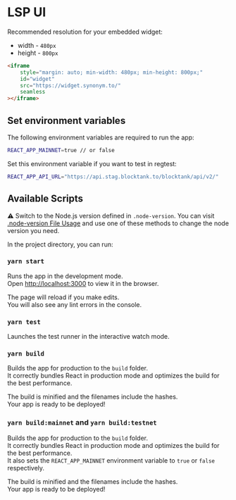 # LSP UI

Recommended resolution for your embedded widget:

- width - `480px`
- height - `800px`

```html
<iframe
	style="margin: auto; min-width: 480px; min-height: 800px;"
	id="widget"
	src="https://widget.synonym.to/"
	seamless
></iframe>
```

## Set environment variables

The following environment variables are required to run the app:

```bash
REACT_APP_MAINNET=true // or false
```

Set this environment variable if you want to test in regtest:

```bash
REACT_APP_API_URL="https://api.stag.blocktank.to/blocktank/api/v2/"
```

## Available Scripts

⚠️ Switch to the Node.js version defined in `.node-version`. You can visit [.node-version File Usage](https://github.com/shadowspawn/node-version-usage) and use one of these methods to change the node version you need.

In the project directory, you can run:

### `yarn start`

Runs the app in the development mode.\
Open [http://localhost:3000](http://localhost:3000) to view it in the browser.

The page will reload if you make edits.\
You will also see any lint errors in the console.

### `yarn test`

Launches the test runner in the interactive watch mode.

### `yarn build`

Builds the app for production to the `build` folder.\
It correctly bundles React in production mode and optimizes the build for the best performance.

The build is minified and the filenames include the hashes.\
Your app is ready to be deployed!

### `yarn build:mainnet` and `yarn build:testnet`

Builds the app for production to the `build` folder.\
It correctly bundles React in production mode and optimizes the build for the best performance.\
It also sets the `REACT_APP_MAINNET` environment variable to `true` or `false` respectively.

The build is minified and the filenames include the hashes.\
Your app is ready to be deployed!
